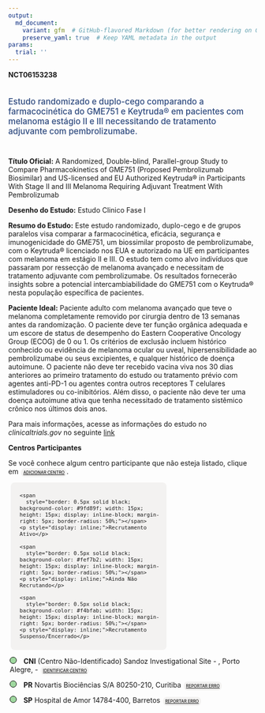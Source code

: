 ```yaml
---
output: 
  md_document:
    variant: gfm  # GitHub-flavored Markdown (for better rendering on GitHub)
    preserve_yaml: true  # Keep YAML metadata in the output
params:
  trial: ''
---
```


<script async src="https://scripts.simpleanalyticscdn.com/latest.js"></script>

**NCT06153238**

<div style="padding: 5px 5px 5px 0px; font-size: 1.20em; font-weight: 500; color: #2E4A7F; text-align: left; margin-bottom: 20px">

Estudo randomizado e duplo-cego comparando a farmacocinética do GME751 e
Keytruda® em pacientes com melanoma estágio II e III necessitando de
tratamento adjuvante com pembrolizumabe.

</div>

**Título Oficial:** A Randomized, Double-blind, Parallel-group Study to
Compare Pharmacokinetics of GME751 (Proposed Pembrolizumab Biosimilar)
and US-licensed and EU Authorized Keytruda® in Participants With Stage
II and III Melanoma Requiring Adjuvant Treatment With Pembrolizumab

**Desenho do Estudo:** Estudo Clinico Fase I

**Resumo do Estudo:** Este estudo randomizado, duplo-cego e de grupos
paralelos visa comparar a farmacocinética, eficácia, segurança e
imunogenicidade do GME751, um biossimilar proposto de pembrolizumabe,
com o Keytruda® licenciado nos EUA e autorizado na UE em participantes
com melanoma em estágio II e III. O estudo tem como alvo indivíduos que
passaram por ressecção de melanoma avançado e necessitam de tratamento
adjuvante com pembrolizumabe. Os resultados fornecerão insights sobre a
potencial intercambiabilidade do GME751 com o Keytruda® nesta população
específica de pacientes.

**Paciente Ideal:** Paciente adulto com melanoma avançado que teve o
melanoma completamente removido por cirurgia dentro de 13 semanas antes
da randomização. O paciente deve ter função orgânica adequada e um
escore de status de desempenho do Eastern Cooperative Oncology Group
(ECOG) de 0 ou 1. Os critérios de exclusão incluem histórico conhecido
ou evidência de melanoma ocular ou uveal, hipersensibilidade ao
pembrolizumabe ou seus excipientes, e qualquer histórico de doença
autoimune. O paciente não deve ter recebido vacina viva nos 30 dias
anteriores ao primeiro tratamento do estudo ou tratamento prévio com
agentes anti-PD-1 ou agentes contra outros receptores T celulares
estimuladores ou co-inibitórios. Além disso, o paciente não deve ter uma
doença autoimune ativa que tenha necessitado de tratamento sistêmico
crônico nos últimos dois anos.

Para mais informações, acesse as informações do estudo no
*clinicaltrials.gov* no seguinte
[link](https://clinicaltrials.gov/ct2/show/NCT06153238)

**Centros Participantes**

Se você conhece algum centro participante que não esteja listado, clique
em
<span style="color: #2E4A7F; margin-left: 2px; padding: 4px; background-color: #f3f2f1; border-radius: 8px; font-weight: 500; font-size: 0.6em"><a
href="https://cancertrialsbr.shinyapps.io/formsapp?study_nct_id=NCT06153238&amp;location_id=N%2FA&amp;location_full_name=N%2FA&amp;form_type=Adicionar%20Centro"
target="_blank">ADICIONAR CENTRO</a></span>.

<div style="margin-bottom: 8px; margin-left: 5px; padding: 8px; max-width: 300px; background-color: #f3f2f1; border-radius: 8px; font-size: 0.9em">

<div style="margin-left: 10px;">

    <span 
      style="border: 0.5px solid black; background-color: #9fd89f; width: 15px; height: 15px; display: inline-block; margin-right: 5px; border-radius: 50%;"></span>
    <p style="display: inline;">Recrutamento Ativo</p>

</div>

<div style="margin-left: 10px;">

    <span 
      style="border: 0.5px solid black; background-color: #fef7b2; width: 15px; height: 15px; display: inline-block; margin-right: 5px; border-radius: 50%;"></span>
    <p style="display: inline;">Ainda Não Recrutando</p>

</div>

<div style="margin-left: 10px;">

    <span 
      style="border: 0.5px solid black; background-color: #f4bfab; width: 15px; height: 15px; display: inline-block; margin-right: 5px; border-radius: 50%;"></span>
    <p style="display: inline;">Recrutamento Suspenso/Encerrado</p>

</div>

</div>

<div style="margin: 3px;">

<span style="border: 0.5px solid black; display: inline-block; width: 12px; height: 12px; border-radius: 50%; margin-right: 10px; padding-bottom: 0px; background-color: #9fd89f;"></span>
<b>CNI</b> (Centro Não-Identificado) Sandoz Investigational Site - ,
Porto Alegre, -
<span style="color: #2E4A7F; margin-left: 2px; padding: 4px; background-color: #f3f2f1; border-radius: 8px; font-weight: 500; font-size: 0.6em"><a
href="https://cancertrialsbr.shinyapps.io/formsapp?study_nct_id=NCT06153238&amp;location_id=SANDOZINVESTIGATIONALSITEPORTOALEGREBRAZIL&amp;location_full_name=%28Centro%20N%C3%A3o-Identificado%29%2C%20Sandoz%20Investigational%20Site%20%20-%20%2C%20Porto%20Alegre%2C%20%20-%20&amp;form_type=Identificar%20Centro"
target="_blank">IDENTIFICAR CENTRO</a></span>

</div>

<div style="margin: 3px;">

<span style="border: 0.5px solid black; display: inline-block; width: 12px; height: 12px; border-radius: 50%; margin-right: 10px; padding-bottom: 0px; background-color: #9fd89f;"></span>
<b>PR</b> Novartis Biociências S/A 80250-210, Curitiba
<span style="color: #2E4A7F; margin-left: 2px; padding: 4px; background-color: #f3f2f1; border-radius: 8px; font-weight: 500; font-size: 0.6em"><a
href="https://cancertrialsbr.shinyapps.io/formsapp?study_nct_id=NCT06153238&amp;location_id=SANDOZINVESTIGATIONALSITECURITIBABRAZIL&amp;location_full_name=Novartis%20Bioci%C3%AAncias%20S%2FA%2C%2080250-210%2C%20Curitiba&amp;form_type=Reportar%20Erro"
target="_blank">REPORTAR ERRO</a></span>

</div>

<div style="margin: 3px;">

<span style="border: 0.5px solid black; display: inline-block; width: 12px; height: 12px; border-radius: 50%; margin-right: 10px; padding-bottom: 0px; background-color: #9fd89f;"></span>
<b>SP</b> Hospital de Amor 14784-400, Barretos
<span style="color: #2E4A7F; margin-left: 2px; padding: 4px; background-color: #f3f2f1; border-radius: 8px; font-weight: 500; font-size: 0.6em"><a
href="https://cancertrialsbr.shinyapps.io/formsapp?study_nct_id=NCT06153238&amp;location_id=SANDOZINVESTIGATIONALSITEBARRETOSBRAZIL&amp;location_full_name=Hospital%20de%20Amor%2C%2014784-400%2C%20Barretos&amp;form_type=Reportar%20Erro"
target="_blank">REPORTAR ERRO</a></span>

</div>
